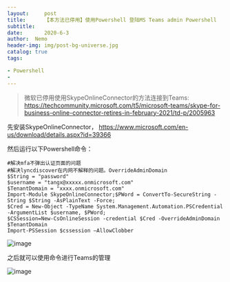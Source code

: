 ```yaml
---
layout:     post
title:      【本方法已停用】使用Powershell 登陆MS Teams admin Powershell
subtitle:  
date:       2020-6-3
author:  Nemo
header-img: img/post-bg-universe.jpg
catalog: true
tags:

- Powershell
- 
---
```


> 微软已停用使用SkypeOnlineConnector的方法连接到Teams: https://techcommunity.microsoft.com/t5/microsoft-teams/skype-for-business-online-connector-retires-in-february-2021/td-p/2005963

先安装SkypeOnlineConnector， https://www.microsoft.com/en-us/download/details.aspx?id=39366

然后运行以下Powershell命令：

```
#解决mfa不弹出认证页面的问题
#解决lyncdiscover在内网不解释的问题。OverrideAdminDomain
$String = "password"
$username = "tangx@xxxxx.onmicrosoft.com"
$TenantDomain = "xxxx.onmicrosoft.com"
Import-Module SkypeOnlineConnector;$PWord = ConvertTo-SecureString -String $String -AsPlainText -Force;
$Cred = New-Object -TypeName System.Management.Automation.PSCredential -ArgumentList $username, $PWord;
$CSSession=New-CsOnlineSession -credential $Cred -OverrideAdminDomain $TenantDomain
Import-PSSession $cssession –AllowClobber
```

![image](https://cdn.jsdelivr.net/gh/tangx007/tangx007.github.io/img/b06745e8e8076ac081521f22504cc1b7.png)

之后就可以使用命令进行Teams的管理

![image](https://cdn.jsdelivr.net/gh/tangx007/tangx007.github.io/img/557fa68a9e783003c67c8d9816c0ffa5.png)



